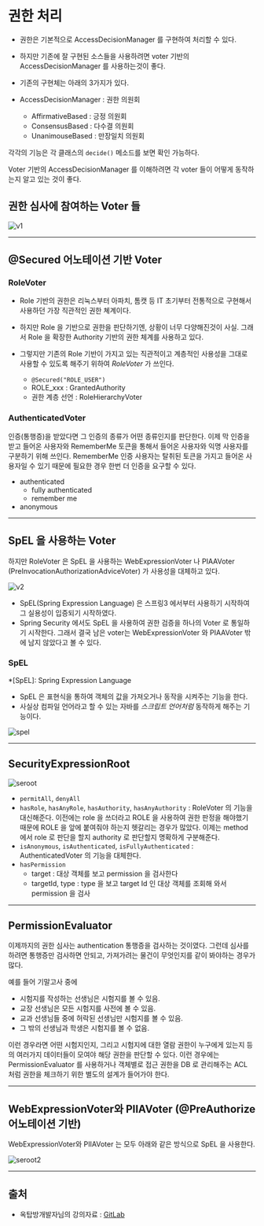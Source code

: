 # 권한 처리

- 권한은 기본적으로 AccessDecisionManager 를 구현하여 처리할 수 있다. 
- 하지만 기존에 잘 구현된 소스들을 사용하려면 voter 기반의 AccessDecisionManager 를 사용하는것이 좋다. 
- 기존의 구현체는 아래의 3가지가 있다.

- AccessDecisionManager : 권한 의원회
  - AffirmativeBased : 긍정 의원회
  - ConsensusBased : 다수결 의원회
  - UnanimouseBased : 만장일치 의원회

각각의 기능은 각 클래스의 `decide()` 메소드를 보면 확인 가능하다.

Voter 기반의 AccessDecisionManager 를 이해하려면 각 voter 들이 어떻게 동작하는지 알고 있는 것이 좋다.

## 권한 심사에 참여하는 Voter 들

![v1](https://bluewind8791.github.io/assets/image/9-voters-1.png)

---

## @Secured 어노테이션 기반 Voter

### RoleVoter

- Role 기반의 권한은 리눅스부터 아파치, 톰캣 등 IT 초기부터 전통적으로 구현해서 사용하던 가장 직관적인 권한 쳬계이다.
- 하지만 Role 을 기반으로 권한을 판단하기엔, 상황이 너무 다양해진것이 사실. 그래서 Role 을 확장한 Authority 기반의 권한 체계를 사용하고 있다.
- 그렇지만 기존의 Role 기반이 가지고 있는 직관적이고 계층적인 사용성을 그대로 사용할 수 있도록 해주기 위하여 *RoleVoter* 가 쓰인다.

  - `@Secured("ROLE_USER")`
  - ROLE_xxx : GrantedAuthority
  - 권한 계층 선언 : RoleHierarchyVoter

### AuthenticatedVoter

인증(통행증)을 받았다면 그 인증의 종류가 어떤 종류인지를 판단한다. 이제 막 인증을 받고 들어온 사용자와 RememberMe 토큰을 통해서 들어온 사용자와 익명 사용자를 구분하기 위해 쓰인다. RememberMe 인증 사용자는 탈취된 토큰을 가지고 들어온 사용자일 수 있기 때문에 필요한 경우 한번 더 인증을 요구할 수 있다.

- authenticated
  - fully authenticated
  - remember me
- anonymous

---

## SpEL 을 사용하는 Voter

하지만 RoleVoter 은 SpEL 을 사용하는 WebExpressionVoter 나 PIAAVoter (PreInvocationAuthorizationAdviceVoter) 가 사용성을 대체하고 있다.

![v2](https://bluewind8791.github.io/assets/image/9-voters-2.png)

- SpEL(Spring Expression Language) 은 스프링3 에서부터 사용하기 시작하여 그 실용성이 입증되기 시작하였다.
- Spring Security 에서도 SpEL 을 사용하여 권한 검증을 하나의 Voter 로 통일하기 시작한다. 그래서 결국 남은 voter는 WebExpressionVoter 와 PIAAVoter 밖에 남지 않았다고 볼 수 있다.

### SpEL

*[SpEL]: Spring Expression Language

- SpEL 은 표현식을 통하여 객체의 값을 가져오거나 동작을 시켜주는 기능을 한다.
- 사실상 컴파일 언어라고 할 수 있는 자바를 *스크립트 언어처럼* 동작하게 해주는 기능이다.

![spel](https://bluewind8791.github.io/assets/image/9-SpEL.png)

---

## SecurityExpressionRoot

![seroot](https://bluewind8791.github.io/assets/image/9-security-expression-root.png)

- `permitAll`, `denyAll`
- `hasRole`, `hasAnyRole`, `hasAuthority`, `hasAnyAuthority` : RoleVoter 의 기능을 대신해준다. 이전에는 role 을 쓰더라고 ROLE 을 사용하여 권한 판정을 해야했기 때문에 ROLE 을 앞에 붙여줘야 하는지 헷갈리는 경우가 많았다. 이제는 method 에서 role 로 판단을 할지 authority 로 판단할지 명확하게 구분해준다.
- `isAnonymous`, `isAuthenticated`, `isFullyAuthenticated` : AuthenticatedVoter 의 기능을 대체한다.
- `hasPermission`
  - target : 대상 객체를 보고 permission 을 검사한다
  - targetId, type : type 을 보고 target Id 인 대상 객체를 조회해 와서 permission 을 검사

---

## PermissionEvaluator

이제까지의 권한 심사는 authentication 통행증을 검사하는 것이였다. 그런데 심사를 하려면 통행증만 검사하면 안되고, 가져가려는 물건이 무엇인지를 같이 봐야하는 경우가 많다.

예를 들어 기말고사 중에
- 시험지를 작성하는 선생님은 시험지를 볼 수 있음.
- 교장 선생님은 모든 시험지를 사전에 볼 수 있음.
- 교과 선생님들 중에 허락된 선생님만 시험지를 볼 수 있음.
- 그 밖의 선생님과 학생은 시험지를 볼 수 없음.

이런 경우라면 어떤 시험지인지, 그리고 시험지에 대한 열람 권한이 누구에게 있는지 등의 여러가지 데이터들이 모여야 해당 권한을 판단할 수 있다. 이런 경우에는 PermissionEvaluator 를 사용하거나 객체별로 접근 권한을 DB 로 관리해주는 ACL 처럼 권한을 체크하기 위한 별도의 설계가 들어가야 한다.

---

## WebExpressionVoter와 PIIAVoter (@PreAuthorize 어노테이션 기반)

WebExpressionVoter와 PIIAVoter 는 모두 아래와 같은 방식으로 SpEL 을 사용한다.

![seroot2](https://bluewind8791.github.io/assets/image/9-security-expression-root-2.png)

---

## 출처

- 옥탑방개발자님의 강의자료 : [GitLab](https://gitlab.com/jongwons.choi/spring-boot-security-lecture/-/blob/master/part2/Lec-2%20Voter.md)